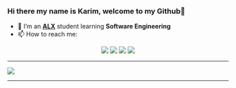 ### Hi there my name is Karim, welcome to my Github👋

- 🌱 I’m an [**ALX**](https://www.alxafrica.com/) student learning **Software Engineering**
- 📫 How to reach me:


<p align="center">
  <a href="https://www.linkedin.com/in/karimelkahla/"><img src="https://img.shields.io/badge/LinkedIn-0077B5?style=for-the-badge&logo=linkedin&logoColor=white"></a> 
  <a href="https://www.instagram.com/kenueve"><img src="https://img.shields.io/badge/Instagram-E4405F?style=for-the-badge&logo=instagram&logoColor=white"></a> 
  <a href="https://twitter.com/kenueve9"><img src="https://img.shields.io/badge/Twitter-1DA1F2?style=for-the-badge&logo=twitter&logoColor=white"></a>
  <a href="mailto:karimelkahla@gmail.com"><img src="https://img.shields.io/badge/mail-EA4335?style=for-the-badge&logo=gmail&logoColor=white"></a>
</p>

---

<picture>
<source 
  srcset="https://readmestat-blond.vercel.app/api?username=kenueve&show_icons=true&theme=highcontrast"
  media="(prefers-color-scheme: dark)"
/>
<source
  srcset="https://readmestat-blond.vercel.app/api?username=kenueve&show_icons=true"
  media="(prefers-color-scheme: light), (prefers-color-scheme: no-preference)"
/>
<img src="https://readmestat-blond.vercel.app/api?username=kenueve&show_icons=true" />
</picture>

---

